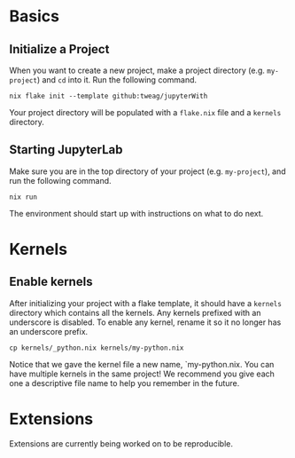 # Basics

## Initialize a Project

When you want to create a new project, make a project directory (e.g. `my-project`) and `cd` into it.
Run the following command.

```shell
nix flake init --template github:tweag/jupyterWith
```

Your project directory will be populated with a `flake.nix` file and a `kernels` directory.

## Starting JupyterLab

Make sure you are in the top directory of your project (e.g. `my-project`), and run the following command.

```shell
nix run
```

The environment should start up with instructions on what to do next.

# Kernels

## Enable kernels

After initializing your project with a flake template, it should have a `kernels` directory which contains all the kernels.
Any kernels prefixed with an underscore is disabled.
To enable any kernel, rename it so it no longer has an underscore prefix.

```shell
cp kernels/_python.nix kernels/my-python.nix
```

Notice that we gave the kernel file a new name, `my-python.nix.
You can have multiple kernels in the same project!
We recommend you give each one a descriptive file name to help you remember in the future.

# Extensions

Extensions are currently being worked on to be reproducible.
